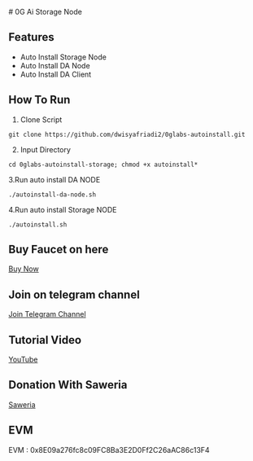 ﻿﻿# 0G Ai Storage Node
## Features

- Auto Install Storage Node
- Auto Install DA Node
- Auto Install DA Client


## How To Run
1. Clone Script
```
git clone https://github.com/dwisyafriadi2/0glabs-autoinstall.git
```
2. Input Directory
```
cd 0glabs-autoinstall-storage; chmod +x autoinstall*
```
3.Run auto install DA NODE
```
./autoinstall-da-node.sh
```

4.Run auto install Storage NODE
```
./autoinstall.sh
```

## Buy Faucet on here
[Buy Now](https://t.me/ecerankriptobot)


## Join on telegram channel
[Join Telegram Channel](https://t.me/dasarpemulung)

## Tutorial Video
[YouTube](https://www.youtube.com/@dasarpemulung)

## Donation With Saweria
[Saweria](https://saweria.co/mdwi)

## EVM
EVM : 0x8E09a276fc8c09FC8Ba3E2D0Ff2C26aAC86c13F4


